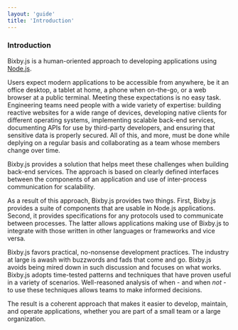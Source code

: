 ```yaml
---
layout: 'guide'
title: 'Introduction'
---
```


### Introduction

Bixby.js is a human-oriented approach to developing applications using [Node.js](http://nodejs.org/).

Users expect modern applications to be accessible from anywhere, be it an office
desktop, a tablet at home, a phone when on-the-go, or a web browser at a public
terminal.  Meeting these expectations is no easy task.  Engineering teams need
people with a wide variety of expertise: building reactive websites for a wide
range of devices, developing native clients for different operating systems,
implementing scalable back-end services, documenting APIs for use by third-party
developers, and ensuring that sensitive data is properly secured.  All of this,
and more, must be done while deplying on a regular basis and collaborating as a
team whose members change over time.

Bixby.js provides a solution that helps meet these challenges when building
back-end services.  The approach is based on clearly defined interfaces between
the components of an application and use of inter-process communication for
scalability.

As a result of this approach, Bixby.js provides two things.  First, Bixby.js
provides a suite of components that are usable in Node.js applications.  Second,
it provides specifications for any protocols used to communicate between
processes.  The latter allows applications making use of Bixby.js to integrate
with those written in other languages or frameworks and vice versa.

Bixby.js favors practical, no-nonsense development practices.  The industry at
large is awash with buzzwords and fads that come and go.  Bixby.js avoids
being mired down in such discussion and focuses on what works.  Bixby.js adopts
time-tested patterns and techniques that have proven useful in a variety of
scenarios.  Well-reasoned analysis of when - and when _not_ - to use these
techniques allows teams to make informed decisions.

The result is a coherent approach that makes it easier to develop, maintain, and
operate applications, whether you are part of a small team or a large
organization.
